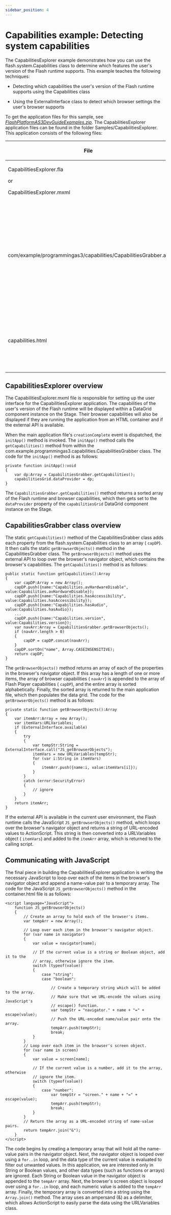 ```yaml
---
sidebar_position: 4
---
```


# Capabilities example: Detecting system capabilities

The CapabilitiesExplorer example demonstrates how you can use the
flash.system.Capabilities class to determine which features the user's version
of the Flash runtime supports. This example teaches the following techniques:

- Detecting which capabilities the user's version of the Flash runtime supports
  using the Capabilities class

- Using the ExternalInterface class to detect which browser settings the user's
  browser supports

To get the application files for this sample, see
[_FlashPlatformAS3DevGuideExamples.zip_](https://github.com/joshtynjala/flash-platform-as3-dev-guide-examples/releases/tag/original).
The CapabilitiesExplorer application files can be found in the folder
Samples/CapabilitiesExplorer. This application consists of the following files:

<table>
<thead>
    <tr>
        <th><p>File</p></th>
        <th><p>Description</p></th>
    </tr>
</thead>
<tbody>
    <tr>
        <td>
            <p>CapabilitiesExplorer.fla</p>
            <p>or</p>
            <p>CapabilitiesExplorer.mxml</p>
        </td>
        <td><p>The main application file in Flash (FLA) or Flex (MXML).</p></td>
    </tr>
    <tr>
        <td><p>com/example/programmingas3/capabilities/CapabilitiesGrabber.as</p></td>
        <td><p>The class that provides the main functionality of the application, including adding the system Capabilities to an  array, sorting the items, and using the ExternalInterface class to retrieve browser capabilities.</p></td>
    </tr>
    <tr>
        <td><p>capabilities.html</p></td>
        <td><p>An HTML container that contains the necessary JavaScript to communicate with the external API.</p></td>
    </tr>
</tbody>
</table>

## CapabilitiesExplorer overview

The CapabilitiesExplorer.mxml file is responsible for setting up the user
interface for the CapabilitiesExplorer application. The capabilities of the
user's version of the Flash runtime will be displayed within a DataGrid
component instance on the Stage. Their browser capabilities will also be
displayed if they are running the application from an HTML container and if the
external API is available.

When the main application file's `creationComplete` event is dispatched, the
`initApp()` method is invoked. The `initApp()` method calls the
`getCapabilities()` method from within the
com.example.programmingas3.capabilities.CapabilitiesGrabber class. The code for
the `initApp()` method is as follows:

    private function initApp():void
    {
        var dp:Array = CapabilitiesGrabber.getCapabilities();
        capabilitiesGrid.dataProvider = dp;
    }

The `CapabilitiesGrabber.getCapabilities()` method returns a sorted array of the
Flash runtime and browser capabilities, which then gets set to the
`dataProvider` property of the `capabilitiesGrid` DataGrid component instance on
the Stage.

## CapabilitiesGrabber class overview

The static `getCapabilities()` method of the CapabilitiesGrabber class adds each
property from the flash.system.Capabilities class to an array ( `capDP`). It
then calls the static `getBrowserObjects()` method in the CapabilitiesGrabber
class. The `getBrowserObjects()` method uses the external API to loop over the
browser's navigator object, which contains the browser's capabilities. The
`getCapabilities()` method is as follows:

    public static function getCapabilities():Array
    {
        var capDP:Array = new Array();
        capDP.push({name:"Capabilities.avHardwareDisable", value:Capabilities.avHardwareDisable});
        capDP.push({name:"Capabilities.hasAccessibility", value:Capabilities.hasAccessibility});
        capDP.push({name:"Capabilities.hasAudio", value:Capabilities.hasAudio});
        ...
        capDP.push({name:"Capabilities.version", value:Capabilities.version});
        var navArr:Array = CapabilitiesGrabber.getBrowserObjects();
        if (navArr.length > 0)
        {
            capDP = capDP.concat(navArr);
        }
        capDP.sortOn("name", Array.CASEINSENSITIVE);
        return capDP;
    }

The `getBrowserObjects()` method returns an array of each of the properties in
the browser's navigator object. If this array has a length of one or more items,
the array of browser capabilities ( `navArr`) is appended to the array of Flash
Player capabilities ( `capDP`), and the entire array is sorted alphabetically.
Finally, the sorted array is returned to the main application file, which then
populates the data grid. The code for the `getBrowserObjects()` method is as
follows:

    private static function getBrowserObjects():Array
    {
        var itemArr:Array = new Array();
        var itemVars:URLVariables;
        if (ExternalInterface.available)
        {
            try
            {
                var tempStr:String = ExternalInterface.call("JS_getBrowserObjects");
                itemVars = new URLVariables(tempStr);
                for (var i:String in itemVars)
                {
                    itemArr.push({name:i, value:itemVars[i]});
                }
            }
            catch (error:SecurityError)
            {
                // ignore
            }
        }
        return itemArr;
    }

If the external API is available in the current user environment, the Flash
runtime calls the JavaScript `JS_getBrowserObjects()` method, which loops over
the browser's navigator object and returns a string of URL-encoded values to
ActionScript. This string is then converted into a URLVariables object (
`itemVars`) and added to the `itemArr` array, which is returned to the calling
script.

## Communicating with JavaScript

The final piece in building the CapabilitiesExplorer application is writing the
necessary JavaScript to loop over each of the items in the browser's navigator
object and append a name-value pair to a temporary array. The code for the
JavaScript `JS_getBrowserObjects()` method in the container.html file is as
follows:

    <script language="JavaScript">
        function JS_getBrowserObjects()
        {
            // Create an array to hold each of the browser's items.
            var tempArr = new Array();

            // Loop over each item in the browser's navigator object.
            for (var name in navigator)
            {
                var value = navigator[name];

                // If the current value is a string or Boolean object, add it to the
                // array, otherwise ignore the item.
                switch (typeof(value))
                {
                    case "string":
                    case "boolean":

                        // Create a temporary string which will be added to the array.
                        // Make sure that we URL-encode the values using JavaScript's
                        // escape() function.
                        var tempStr = "navigator." + name + "=" + escape(value);
                        // Push the URL-encoded name/value pair onto the array.
                        tempArr.push(tempStr);
                        break;
                }
            }
            // Loop over each item in the browser's screen object.
            for (var name in screen)
            {
                var value = screen[name];

                // If the current value is a number, add it to the array, otherwise
                // ignore the item.
                switch (typeof(value))
                {
                    case "number":
                        var tempStr = "screen." + name + "=" + escape(value);
                        tempArr.push(tempStr);
                        break;
                }
            }
            // Return the array as a URL-encoded string of name-value pairs.
            return tempArr.join("&");
        }
    </script>

The code begins by creating a temporary array that will hold all the name-value
pairs in the navigator object. Next, the navigator object is looped over using a
`for..in` loop, and the data type of the current value is evaluated to filter
out unwanted values. In this application, we are interested only in String or
Boolean values, and other data types (such as functions or arrays) are ignored.
Each String or Boolean value in the navigator object is appended to the
`tempArr` array. Next, the browser's screen object is looped over using a
`for..in` loop, and each numeric value is added to the `tempArr` array. Finally,
the temporary array is converted into a string using the `Array.join()` method.
The array uses an ampersand (&) as a delimiter, which allows ActionScript to
easily parse the data using the URLVariables class.
